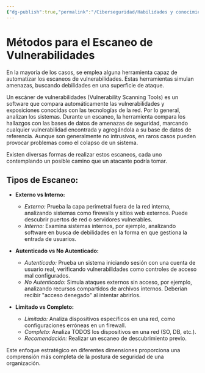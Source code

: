 ```yaml
---
{"dg-publish":true,"permalink":"/Ciberseguridad/Habilidades y conocimientos básicos/Escaneo de vulnerabilidades/"}
---
```


# Métodos para el Escaneo de Vulnerabilidades

En la mayoría de los casos, se emplea alguna herramienta capaz de automatizar los escaneos de vulnerabilidades. Estas herramientas simulan amenazas, buscando debilidades en una superficie de ataque.

Un escáner de vulnerabilidades (Vulnerability Scanning Tools) es un software que compara automáticamente las vulnerabilidades y exposiciones conocidas con las tecnologías de la red. Por lo general, analizan los sistemas. Durante un escaneo, la herramienta compara los hallazgos con las bases de datos de amenazas de seguridad, marcando cualquier vulnerabilidad encontrada y agregándola a su base de datos de referencia. Aunque son generalmente no intrusivos, en raros casos pueden provocar problemas como el colapso de un sistema.

Existen diversas formas de realizar estos escaneos, cada uno contemplando un posible camino que un atacante podría tomar.

## Tipos de Escaneo:

- **Externo vs Interno:**
    - *Externo:* Prueba la capa perimetral fuera de la red interna, analizando sistemas como firewalls y sitios web externos. Puede descubrir puertos de red o servidores vulnerables.
    - *Interno:* Examina sistemas internos, por ejemplo, analizando software en busca de debilidades en la forma en que gestiona la entrada de usuarios.

- **Autenticado vs No Autenticado:**
    - *Autenticado:* Prueba un sistema iniciando sesión con una cuenta de usuario real, verificando vulnerabilidades como controles de acceso mal configurados.
    - *No Autenticado:* Simula ataques externos sin acceso, por ejemplo, analizando recursos compartidos de archivos internos. Deberían recibir "acceso denegado" al intentar abrirlos.

- **Limitado vs Completo:**
    - *Limitado:* Analiza dispositivos específicos en una red, como configuraciones erróneas en un firewall.
    - *Completo:* Analiza TODOS los dispositivos en una red (SO, DB, etc.).
    - *Recomendación:* Realizar un escaneo de descubrimiento previo.

Este enfoque estratégico en diferentes dimensiones proporciona una comprensión más completa de la postura de seguridad de una organización.
